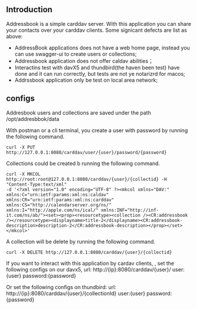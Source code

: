 ## Introduction

Addressbook  is a simple carddav server. With this application you can share your contacts over your carddav clients.
Some signicant defects are list as above:
- AddressBook applications does not have a web home page, instead you can use swagger-ui to create users or collections;
- Addressbook application does not offer caldav abilities；
- Interactins test with davX5 and thundbird(the haven been test) have done and it can run correctly, but tests are not ye notarizrd for macos;
- Addrssbook application only be test on local area network;

## configs 

Addresbook users  and collections are saved under the path /opt/addresbbok/data

With postman or a cli terminal, you create a user with password by running the following command.

``` shell
curl -X PUT http://127.0.0.1:8080/carddav/user/{user}/password/{password}
```

Collections could be created b running the following command.

```shell
curl -X MKCOL http://root:root@127.0.0.1:8080/carddav/{user}/{collectid} -H "Content-Type:text/xml"
-d '<?xml version="1.0" encoding="UTF-8" ?><mkcol xmlns="DAV:" xmlns:C="urn:ietf:params:xml:ns:caldav" xmlns:CR="urn:ietf:params:xml:ns:carddav" xmlns:CS="http://calendarserver.org/ns/" xmlns:I="http://apple.com/ns/ical/" xmlns:INF="http://inf-it.com/ns/ab/"><set><prop><resourcetype><collection /><CR:addressbook /></resourcetype><displayname>title-2</displayname><CR:addressbook-description>description-2</CR:addressbook-description></prop></set></mkcol>'
```

A collection will be delete by running the following command.

```shell
curl -X DELETE http://127.0.0.1:8080/carddav/{user}/{collectid}
```

If you want to interact with this application by cardav clients, , set the following configs on our davx5, 
url: http://{ip}:8080/carddav/{user}/ user:{user} password:{password}

Or set the following configs on thundbird:
url: http://{ip}:8080/carddav/{user}/{collectionId} user:{user} password:{password}
